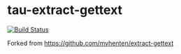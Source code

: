 tau-extract-gettext
===================

[![Build Status](https://travis-ci.org/TargetProcess/tau-extract-gettext.svg?branch=master)](https://travis-ci.org/TargetProcess/tau-extract-gettext)

Forked from https://github.com/mvhenten/extract-gettext

